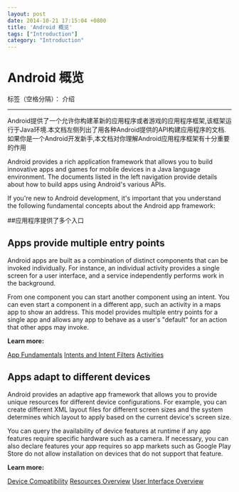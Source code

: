 ```yaml
---
layout: post
date: 2014-10-21 17:15:04 +0800
title: 'Android 概览'
tags: ["Introduction"]
category: "Introduction"
---
```


#  Android 概览

标签（空格分隔）： 介绍

---
Android提供了一个允许你构建革新的应用程序或者游戏的应用程序框架,该框架运行于Java环境.本文档左侧列出了用各种Android提供的API构建应用程序的文档.如果你是一个Android开发新手,本文档对你理解Android应用程序框架有十分重要的作用

Android provides a rich application framework that allows you to build innovative apps and games for mobile devices in a Java language environment. The documents listed in the left navigation provide details about how to build apps using Android's various APIs.

If you're new to Android development, it's important that you understand the following fundamental concepts about the Android app framework:

##应用程序提供了多个入口
## Apps provide multiple entry points

Android apps are built as a combination of distinct components that can be invoked individually. For instance, an individual activity provides a single screen for a user interface, and a service independently performs work in the background.

From one component you can start another component using an intent. You can even start a component in a different app, such an activity in a maps app to show an address. This model provides multiple entry points for a single app and allows any app to behave as a user's "default" for an action that other apps may invoke.

**Learn more:**

[App Fundamentals][1]
[Intents and Intent Filters][2]
[Activities][3]
## Apps adapt to different devices

Android provides an adaptive app framework that allows you to provide unique resources for different device configurations. For example, you can create different XML layout files for different screen sizes and the system determines which layout to apply based on the current device's screen size.

You can query the availability of device features at runtime if any app features require specific hardware such as a camera. If necessary, you can also declare features your app requires so app markets such as Google Play Store do not allow installation on devices that do not support that feature.

**Learn more:**

[Device Compatibility][4]
[Resources Overview][5]
[User Interface Overview][6]


[1]:http://developer.android.com/guide/components/fundamentals.html
[2]:http://developer.android.com/guide/components/intents-filters.html
[3]:http://developer.android.com/guide/components/activities.html

[4]:http://developer.android.com/guide/practices/compatibility.html
[5]:http://developer.android.com/guide/topics/resources/overview.html
[6]:http://developer.android.com/guide/topics/ui/overview.html